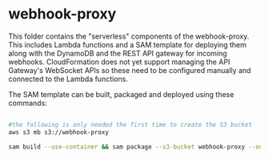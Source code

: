 # webhook-proxy

This folder contains the "serverless" components of the webhook-proxy. This includes Lambda functions and a SAM template for deploying them along with the DynamoDB and the REST API gateway for incoming webhooks. CloudFormation does not yet support managing the API Gateway's WebSocket APIs so these need to be configured manually and connected to the Lambda functions.

The SAM template can be built, packaged and deployed using these commands:

```bash

#the following is only needed the first time to create the S3 bucket
aws s3 mb s3://webhook-proxy

sam build --use-container && sam package --s3-bucket webhook-proxy --output-template-file packaged.yaml && sam deploy --template-file packaged.yaml --stack-name webhook-proxy-dev --capabilities CAPABILITY_IAM
```

